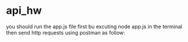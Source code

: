 # api_hw
you should run the app.js file first bu excuting node app.js in the terminal 
then send http requests using postman as follow:

